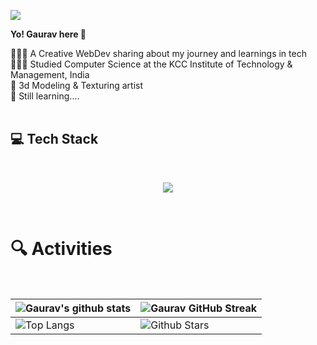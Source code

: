 
![](https://komarev.com/ghpvc/?username=briskgaurav&style=for-the-badge&color=orange)

<b> Yo! Gaurav here 🚀 </b>
</br>

👩🏻‍💻 A Creative WebDev sharing about my journey and learnings in tech<br/>
👩🏻‍🎓 Studied Computer Science at the KCC Institute of Technology & Management, India <br/>
🎨 3d Modeling & Texturing artist <br/>
💭 Still learning....
<br/>
<br/>

<!-- GitHub stats from https://github.com/anuraghazra/github-readme-stats -->
<h2>💻 Tech Stack </h2>
</br>
<p align="center">
  <a href="https://skillicons.dev">
    <img src="https://skillicons.dev/icons?i=html,css,js,ts,threejs,tailwind,react,redux,firebase,git,github,figma,blender,greensock" />
  </a>
</p>

<br/>

# 🔍 Activities
<br>

| ![Gaurav's github stats](https://github-readme-stats.vercel.app/api?username=briskgaurav&show_icons=true&theme=onedark) | ![Gaurav GitHub Streak](https://github-readme-streak-stats.herokuapp.com/?user=briskgaurav&theme=onedark)                                                                                                           |
| --------------------------------------------------------------------------------------------------------------------------------- | ----------------------------------------------------------------------------------------------------------------------------------------------------------------------------------------------------------------- |
| ![Top Langs](https://github-readme-stats.vercel.app/api/top-langs/?username=briskgaurav&langs_count=8&theme=onedark&layout=compact) | ![Github Stars](https://github-readme-stats.vercel.app/api?username=briskgaurav&show_icons=true&locale=en&count_private=true&hide_rank=true&custom_title=My%20GitHub%20Stats&disable_animations=true&theme=onedark) |


